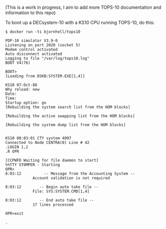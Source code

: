 (This is a work in progress, I aim to add more TOPS-10 documentation and information to this repo)

To boot up a DECsystem-10 with a KS10 CPU running TOPS-10, do this:

	$ docker run -ti bjornhell/tops10

	PDP-10 simulator V3.9-0
	Listening on port 2020 (socket 5)
	Modem control activated
	Auto disconnect activated
	Logging to file "/var/log/tops10.log"
	BOOT V4(76)

	BOOT>
	[Loading from DSKB:SYSTEM.EXE[1,4]]

	KS10 07-Oct-88
	Why reload: new
	Date:
	Time:
	Startup option: go
	[Rebuilding the system search list from the HOM blocks]

	[Rebuilding the active swapping list from the HOM blocks]

	[Rebuilding the system dump list from the HOM blocks]


	KS10 08:03:01 CTY system 4097
	Connected to Node CENTRA(0) Line # 42
	.LOGIN 1,2
	.R OPR

	[CCPWFD Waiting for file daemon to start]
	%%TTY STOMPER - Starting
	OPR>
	8:03:12          -- Message from the Accounting System --
                Account validation is not required

	8:03:12        -- Begin auto take file --
                File: SYS:SYSTEM.CMD[1,4]

	8:03:12        -- End auto take file --
                17 lines processed

	OPR>exit

	.
	

